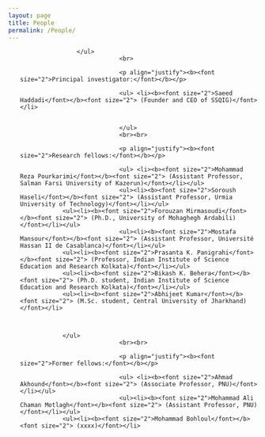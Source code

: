 ```yaml
---
layout: page
title: People
permalink: /People/
---
```


<section id="People">
	<div class="container">
		<ul>
			
			        </ul>
                                <br>

                                <p align="justify"><b><font size="2">Principal investigator:</font></b></p>

                                <ul> <li><b><font size="2">Saeed Haddadi</font></b><font size="2"> (Founder and CEO of SSQIG)</font></li>
                                

                                </ul>
                                <br><br>

                                <p align="justify"><b><font size="2">Research fellows:</font></b></p>

                                <ul> <li><b><font size="2">Mohammad Reza Pourkarimi</font></b><font size="2"> (Assistant Professor, Salman Farsi University of Kazerun)</font></li></ul>
                                <ul><li><b><font size="2">Soroush Haseli</font></b><font size="2"> (Assistant Professor, Urmia University of Technology)</font></li></ul>
				<ul><li><b><font size="2">Forouzan Mirmasoudi</font></b><font size="2"> (Ph.D., University of Mohaghegh Ardabili)</font></li></ul>
                                <ul><li><b><font size="2">Mostafa Mansour</font></b><font size="2"> (Assistant Professor, Université Hassan II de Casablanca)</font></li></ul>
				<ul><li><b><font size="2">Prasanta K. Panigrahi</font></b><font size="2"> (Professor, Indian Institute of Science Education and Research Kolkata)</font></li></ul>
				<ul><li><b><font size="2">Bikash K. Behera</font></b><font size="2"> (Ph.D. student, Indian Institute of Science Education and Research Kolkata)</font></li></ul>
				<ul><li><b><font size="2">Abhijeet Kumar</font></b><font size="2"> (M.Sc. student, Central University of Jharkhand)</font></li>
				
				

				</ul>
                                <br><br>

                                <p align="justify"><b><font size="2">Former fellows:</font></b></p>

                                <ul> <li><b><font size="2">Ahmad Akhound</font></b><font size="2"> (Associate Professor, PNU)</font></li></ul>
                                <ul><li><b><font size="2">Mohammad Ali Chaman Motlagh</font></b><font size="2"> (Assistant Professor, PNU)</font></li></ul>
				<ul><li><b><font size="2">Mohammad Bohloul</font></b><font size="2"> (xxxx)</font></li>
				

<br><br><br><br><br><br><br><br><br><br><br><br><br>
